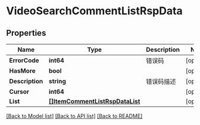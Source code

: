 # VideoSearchCommentListRspData

## Properties

Name | Type | Description | Notes
------------ | ------------- | ------------- | -------------
**ErrorCode** | **int64** | 错误码 | [optional] 
**HasMore** | **bool** |  | [optional] 
**Description** | **string** | 错误码描述 | [optional] 
**Cursor** | **int64** |  | [optional] 
**List** | [**[]ItemCommentListRspDataList**](ItemCommentListRsp_data_list.md) |  | [optional] 

[[Back to Model list]](../README.md#documentation-for-models) [[Back to API list]](../README.md#documentation-for-api-endpoints) [[Back to README]](../README.md)


